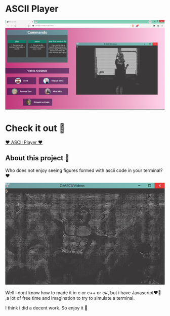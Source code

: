 # ASCII Player 

![My Image](./presset.png)

# Check it out :t-rex:

[:heart: ASCII Player :heart:](https://jhonatanvicg.github.io/AsciiPlayer/)

## About this project :bug:

Who does not enjoy seeing figures formed with ascii code in your terminal?:heart:

![My Image](./ascciReference.png)


Well i dont know how to made it in c or c++ or c#, but i have Javascript:heart_on_fire: ,a lot of free time and imagination to try to simulate a terminal.

I think i did a decent work. So enjoy it :ramen:



